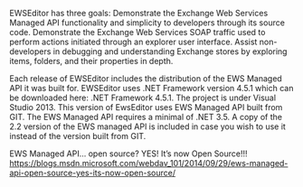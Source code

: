 EWSEditor has three goals:
Demonstrate the Exchange Web Services Managed API functionality and simplicity to developers through its source code.
Demonstrate the Exchange Web Services SOAP traffic used to perform actions initiated through an explorer user interface.
Assist non-developers in debugging and understanding Exchange stores by exploring items, folders, and their properties in depth.

Each release of EWSEditor includes the distribution of the EWS Managed API it was built for. EWSEditor uses .NET Framework version 4.5.1 which can be downloaded here: .NET Framework 4.5.1. The project is under Visual Studio 2013. This version of EwsEditor uses EWS Managed API built from GIT. The EWS Managed API requires a minimal of .NET 3.5. A copy of the 2.2 version of the EWS managed API is included in case you wish to use it instead of the version built from GIT.

EWS Managed API… open source? YES! It’s now Open Source!!!
https://blogs.msdn.microsoft.com/webdav_101/2014/09/29/ews-managed-api-open-source-yes-its-now-open-source/ 
